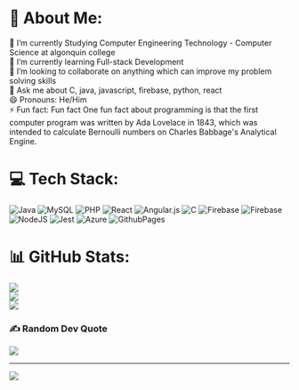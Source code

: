 # 💫 About Me:
🔭 I’m currently Studying Computer Engineering Technology - Computer Science at algonquin college<br>🌱 I’m currently learning Full-stack Development<br>👯 I’m looking to collaborate on anything which can improve my problem solving skills<br>💬 Ask me about C, java, javascript, firebase, python, react<br>😄 Pronouns: He/Him<br>⚡ Fun fact:  Fun fact One fun fact about programming is that the first computer program was written by Ada Lovelace in 1843, which was intended to calculate Bernoulli numbers on Charles Babbage's Analytical Engine.


# 💻 Tech Stack:
![Java](https://img.shields.io/badge/java-%23ED8B00.svg?style=for-the-badge&logo=openjdk&logoColor=white) ![MySQL](https://img.shields.io/badge/mysql-%2300000f.svg?style=for-the-badge&logo=mysql&logoColor=white) ![PHP](https://img.shields.io/badge/php-%23777BB4.svg?style=for-the-badge&logo=php&logoColor=white) ![React](https://img.shields.io/badge/react-%2320232a.svg?style=for-the-badge&logo=react&logoColor=%2361DAFB) ![Angular.js](https://img.shields.io/badge/angular.js-%23E23237.svg?style=for-the-badge&logo=angularjs&logoColor=white) ![C](https://img.shields.io/badge/c-%2300599C.svg?style=for-the-badge&logo=c&logoColor=white) ![Firebase](https://img.shields.io/badge/firebase-%23039BE5.svg?style=for-the-badge&logo=firebase) ![Firebase](https://img.shields.io/badge/Firebase-039BE5?style=for-the-badge&logo=Firebase&logoColor=white) ![NodeJS](https://img.shields.io/badge/node.js-6DA55F?style=for-the-badge&logo=node.js&logoColor=white) ![Jest](https://img.shields.io/badge/-jest-%23C21325?style=for-the-badge&logo=jest&logoColor=white) ![Azure](https://img.shields.io/badge/azure-%230072C6.svg?style=for-the-badge&logo=microsoftazure&logoColor=white) ![GithubPages](https://img.shields.io/badge/github%20pages-121013?style=for-the-badge&logo=github&logoColor=white)
# 📊 GitHub Stats:
![](https://github-readme-stats.vercel.app/api?username=jrlalakiya&theme=dark&hide_border=false&include_all_commits=false&count_private=false)<br/>
![](https://github-readme-streak-stats.herokuapp.com/?user=jrlalakiya&theme=dark&hide_border=false)<br/>
![](https://github-readme-stats.vercel.app/api/top-langs/?username=jrlalakiya&theme=dark&hide_border=false&include_all_commits=false&count_private=false&layout=compact)

### ✍️ Random Dev Quote
![](https://quotes-github-readme.vercel.app/api?type=horizontal&theme=radical)

---
[![](https://visitcount.itsvg.in/api?id=jrlalakiya&icon=0&color=0)](https://visitcount.itsvg.in)
